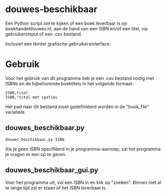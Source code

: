 # douwes-beschikbaar
Een Python script om te kijken of een boek leverbaar is op boekhandeldouwes.nl,
aan de hand van een ISBN en/of een titel, via gebruikersinput of een .csv bestand.

Inclusief een tkinter grafische gebruikersinterface.

# Gebruik

Voor het gebruik van dit programma heb je een .csv bestand nodig met ISBNs en
de bijbehorende boektitels in het volgende formaat:

```
ISBN,titel
ISBN,"titel met spaties
```

Het pad naar dit bestand moet gedefiniëerd worden in de "book_file" variabele.

## douwes_beschikbaar.py

```
douwes_beschikbaar.py ISBN
```

Als je geen ISBN specifiëerd in je programma-aanroep, zal het programma je vragen
er een op te geven.

## douwes_beschikbaar_gui.py

Voer het programma uit, vul een ISBN in en klik op "zoeken". Binnen niet al te
lange tijd zal er staan of het ISBN leverbaar is.
